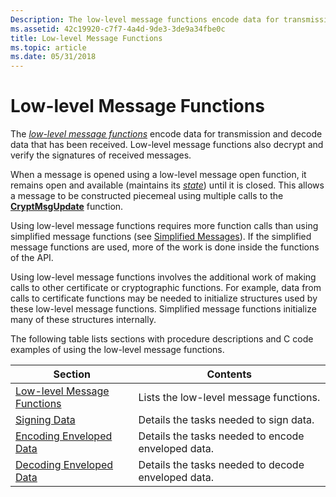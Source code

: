 ```yaml
---
Description: The low-level message functions encode data for transmission and decode data that has been received. Low-level message functions also decrypt and verify the signatures of received messages.
ms.assetid: 42c19920-c7f7-4a4d-9de3-3de9a34fbe0c
title: Low-level Message Functions
ms.topic: article
ms.date: 05/31/2018
---
```


# Low-level Message Functions

The [*low-level message functions*](../secgloss/l-gly.md) encode data for transmission and decode data that has been received. Low-level message functions also decrypt and verify the signatures of received messages.

When a message is opened using a low-level message open function, it remains open and available (maintains its [*state*](../secgloss/s-gly.md)) until it is closed. This allows a message to be constructed piecemeal using multiple calls to the [**CryptMsgUpdate**](/windows/desktop/api/Wincrypt/nf-wincrypt-cryptmsgupdate) function.

Using low-level message functions requires more function calls than using simplified message functions (see [Simplified Messages](simplified-messages.md)). If the simplified message functions are used, more of the work is done inside the functions of the API.

Using low-level message functions involves the additional work of making calls to other certificate or cryptographic functions. For example, data from calls to certificate functions may be needed to initialize structures used by these low-level message functions. Simplified message functions initialize many of these structures internally.

The following table lists sections with procedure descriptions and C code examples of using the low-level message functions.



| Section                                                                               | Contents                                           |
|---------------------------------------------------------------------------------------|----------------------------------------------------|
| [Low-level Message Functions](cryptography-functions.md) | Lists the low-level message functions.             |
| [Signing Data](signing-data.md)                                                      | Details the tasks needed to sign data.             |
| [Encoding Enveloped Data](encoding-enveloped-data.md)                                | Details the tasks needed to encode enveloped data. |
| [Decoding Enveloped Data](decoding-enveloped-data.md)                                | Details the tasks needed to decode enveloped data. |



 

 

 